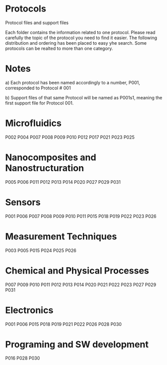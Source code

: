 # Protocols
Protocol files and support files

Each folder contains the information related to one protocol. Please read carefully the topic of the protocol you need to find it easier. The following distribution and ordering has been placed to easy yhe search. Some protocols can be realted to more than one category. 

# Notes
a) Each protocol has been named accordingly to a number, P001, corresponded to Protocol # 001

b) Support files of that same Protocol will be named as P001s1, meaning the first support file for Protocol 001.

# Microfluidics
P002
P004
P007
P008
P009
P010
P012
P017
P021
P023
P025

# Nanocomposites and Nanostructuration
P005
P006
P011
P012
P013
P014
P020
P027
P029
P031

# Sensors
P001
P006
P007
P008
P009
P010
P011
P015
P018
P019
P022
P023
P026

# Measurement Techniques
P003
P005
P015
P024
P025
P026


# Chemical and Physical Processes
P007
P009
P010
P011
P012
P013
P014
P020
P021
P022
P023
P027
P029
P031

# Electronics
P001
P006
P015
P018
P019
P021
P022
P026
P028
P030

# Programing and SW development
P016
P028
P030

